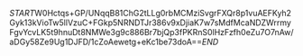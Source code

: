$START$W0Hctqs+GP/UNqqB81ChG2tLLg0rbMCMziSvgrFXQr8p1vuAEFKyh2Gyk13kVioTw5llVzuC+FGkp5NRNDTJr386v9xDjiaK7w7sMdfMcaNDZWrrmyFgvYcvLK5t9hnuDt8NMWe3g9c886Br7bjQp3fPKRnS0lHzFzfh0eZu7O7nAw/aDGy58Ze9Ug1DJFD/1cZoAewetg+eKc1be73doA==$END$